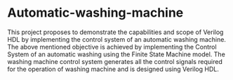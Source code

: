 # Automatic-washing-machine
This project proposes to demonstrate the capabilities and scope of Verilog HDL by implementing the control system of an automatic washing machine. The above mentioned objective is achieved by implementing the Control System of an automatic washing using the Finite State Machine model. The washing machine control system generates all the control signals required for the operation of washing machine and is designed using Verilog HDL. 
